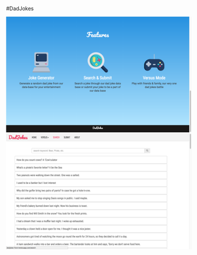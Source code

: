 #DadJokes 

![Screenshot 1](https://raw.githubusercontent.com/marcomoral89/bswdft-finalproj-frontend/master/Screenshot%201.png)
![Screenshot 2](https://raw.githubusercontent.com/marcomoral89/bswdft-finalproj-frontend/master/Screenshot%202.png)